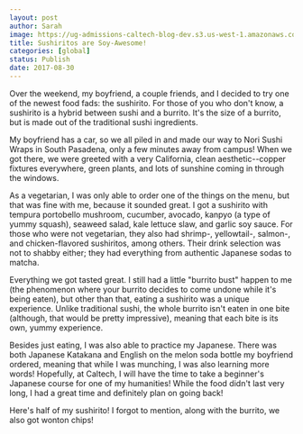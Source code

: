 ```yaml
---
layout: post
author: Sarah
image: https://ug-admissions-caltech-blog-dev.s3.us-west-1.amazonaws.com/old_pictures/6a01b8d28f2955970c01b7c915adae970b-pi.jpg
title: Sushiritos are Soy-Awesome!
categories: [global]
status: Publish
date: 2017-08-30
---
```


Over the weekend, my boyfriend, a couple friends, and I decided to try one of the newest food fads: the sushirito. For those of you who don't know, a sushirito is a hybrid between sushi and a burrito. It's the size of a burrito, but is made out of the traditional sushi ingredients.

My boyfriend has a car, so we all piled in and made our way to Nori Sushi Wraps in South Pasadena, only a few minutes away from campus! When we got there, we were greeted with a very California, clean aesthetic--copper fixtures everywhere, green plants, and lots of sunshine coming in through the windows.

As a vegetarian, I was only able to order one of the things on the menu, but that was fine with me, because it sounded great. I got a sushirito with tempura portobello mushroom, cucumber, avocado, kanpyo (a type of yummy squash), seaweed salad, kale lettuce slaw, and garlic soy sauce. For those who were not vegetarian, they also had shrimp-, yellowtail-, salmon-, and chicken-flavored sushiritos, among others. Their drink selection was not to shabby either; they had everything from authentic Japanese sodas to matcha.

Everything we got tasted great. I still had a little "burrito bust" happen to me (the phenomenon where your burrito decides to come undone while it's being eaten), but other than that, eating a sushirito was a unique experience. Unlike traditional sushi, the whole burrito isn't eaten in one bite (although, that would be pretty impressive), meaning that each bite is its own, yummy experience.

Besides just eating, I was also able to practice my Japanese. There was both Japanese Katakana and English on the melon soda bottle my boyfriend ordered, meaning that while I was munching, I was also learning more words! Hopefully, at Caltech, I will have the time to take a beginner's Japanese course for one of my humanities!
While the food didn't last very long, I had a great time and definitely plan on going back!

<div class="photo-caption caption-xid-6a01b8d28f2955970c01b7c915adae970b" id="caption-xid-6a01b8d28f2955970c01b7c915adae970b">Here's half of my sushirito! I forgot to mention, along with the burrito, we also got wonton chips!

